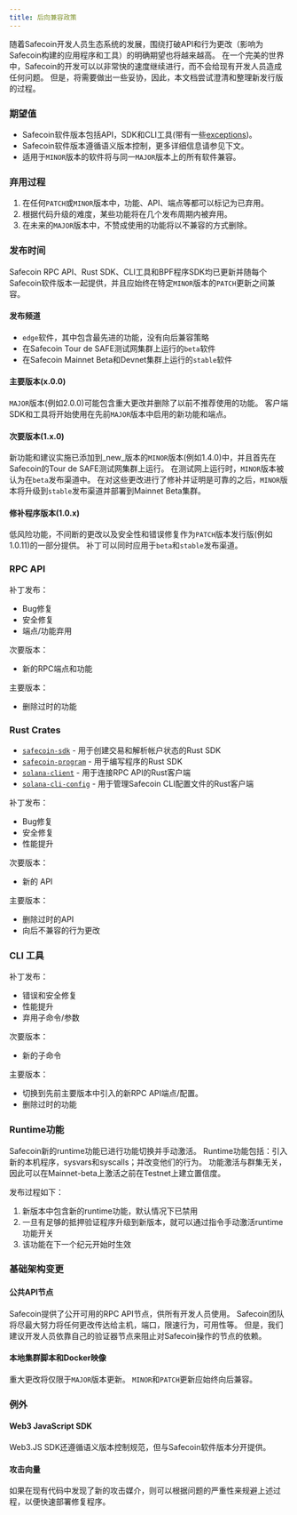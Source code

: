 ```yaml
---
title: 后向兼容政策
---
```


随着Safecoin开发人员生态系统的发展，围绕打破API和行为更改（影响为Safecoin构建的应用程序和工具）的明确期望也将越来越高。 在一个完美的世界中，Safecoin的开发可以以非常快的速度继续进行，而不会给现有开发人员造成任何问题。 但是，将需要做出一些妥协，因此，本文档尝试澄清和整理新发行版的过程。

### 期望值

- Safecoin软件版本包括API，SDK和CLI工具(带有一些[exceptions](#exceptions))。
- Safecoin软件版本遵循语义版本控制，更多详细信息请参见下文。
- 适用于`MINOR`版本的软件将与同一`MAJOR`版本上的所有软件兼容。

### 弃用过程

1. 在任何`PATCH`或`MINOR`版本中，功能、API、端点等都可以标记为已弃用。
2. 根据代码升级的难度，某些功能将在几个发布周期内被弃用。
3. 在未来的`MAJOR`版本中，不赞成使用的功能将以不兼容的方式删除。

### 发布时间

Safecoin RPC API、Rust SDK、CLI工具和BPF程序SDK均已更新并随每个Safecoin软件版本一起提供，并且应始终在特定`MINOR`版本的`PATCH`更新之间兼容。

#### 发布频道

- `edge`软件，其中包含最先进的功能，没有向后兼容策略
- 在Safecoin Tour de SAFE测试网集群上运行的`beta`软件
- 在Safecoin Mainnet Beta和Devnet集群上运行的`stable`软件

#### 主要版本(x.0.0)

`MAJOR`版本(例如2.0.0)可能包含重大更改并删除了以前不推荐使用的功能。 客户端SDK和工具将开始使用在先前`MAJOR`版本中启用的新功能和端点。

#### 次要版本(1.x.0)

新功能和建议实施已添加到_new_版本的`MINOR`版本(例如1.4.0)中，并且首先在Safecoin的Tour de SAFE测试网集群上运行。 在测试网上运行时，`MINOR`版本被认为在`beta`发布渠道中。 在对这些更改进行了修补并证明是可靠的之后，`MINOR`版本将升级到`stable`发布渠道并部署到Mainnet Beta集群。

#### 修补程序版本(1.0.x)

低风险功能，不间断的更改以及安全性和错误修复作为`PATCH`版本发行版(例如1.0.11)的一部分提供。 补丁可以同时应用于`beta`和`stable`发布渠道。

### RPC API

补丁发布：
- Bug修复
- 安全修复
- 端点/功能弃用

次要版本：
- 新的RPC端点和功能

主要版本：
- 删除过时的功能

### Rust Crates

* [`safecoin-sdk`](https://docs.rs/safecoin-sdk/) - 用于创建交易和解析帐户状态的Rust SDK
* [`safecoin-program`](https://docs.rs/safecoin-program/) - 用于编写程序的Rust SDK
* [`solana-client`](https://docs.rs/solana-client/) - 用于连接RPC API的Rust客户端
* [`solana-cli-config`](https://docs.rs/solana-cli-config/) - 用于管理Safecoin CLI配置文件的Rust客户端

补丁发布：
- Bug修复
- 安全修复
- 性能提升

次要版本：
- 新的 API

主要版本：
- 删除过时的API
- 向后不兼容的行为更改

### CLI 工具

补丁发布：
- 错误和安全修复
- 性能提升
- 弃用子命令/参数

次要版本：
- 新的子命令

主要版本：
- 切换到先前主要版本中引入的新RPC API端点/配置。
- 删除过时的功能

### Runtime功能

Safecoin新的runtime功能已进行功能切换并手动激活。 Runtime功能包括：引入新的本机程序，sysvars和syscalls；并改变他们的行为。 功能激活与群集无关，因此可以在Mainnet-beta上激活之前在Testnet上建立置信度。

发布过程如下：

1. 新版本中包含新的runtime功能，默认情况下已禁用
2. 一旦有足够的抵押验证程序升级到新版本，就可以通过指令手动激活runtime功能开关
3. 该功能在下一个纪元开始时生效

### 基础架构变更

#### 公共API节点

Safecoin提供了公开可用的RPC API节点，供所有开发人员使用。 Safecoin团队将尽最大努力将任何更改传达给主机，端口，限速行为，可用性等。 但是，我们建议开发人员依靠自己的验证器节点来阻止对Safecoin操作的节点的依赖。

#### 本地集群脚本和Docker映像

重大更改将仅限于`MAJOR`版本更新。 `MINOR`和`PATCH`更新应始终向后兼容。

### 例外

#### Web3 JavaScript SDK

Web3.JS SDK还遵循语义版本控制规范，但与Safecoin软件版本分开提供。

#### 攻击向量

如果在现有代码中发现了新的攻击媒介，则可以根据问题的严重性来规避上述过程，以便快速部署修复程序。
